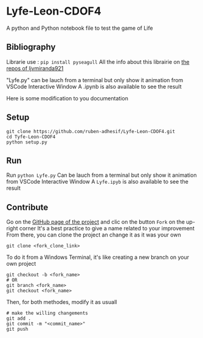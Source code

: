 # Lyfe-Leon-CDOF4

A python and Python notebook file to test the game of Life

## Bibliography

Librarie use : `pip install pyseagull`
All the info about this librairie on [the repos of ljvmiranda921](https://github.com/ljvmiranda921/seagull.git)

"Lyfe.py" can be lauch from a terminal but only show it animation from VSCode Interactive Window
A .ipynb is also available to see the result





Here is some modification to you documentation

## Setup

```shell
git clone https://github.com/ruben-adhesif/Lyfe-Leon-CDOF4.git
cd Tyfe-Leon-CDOF4
python setup.py
```

## Run

Run `python Lyfe.py`
Can be lauch from a terminal but only show it animation from VSCode Interactive Window
A `Lyfe.ipyb` is also available to see the result

## Contribute

Go on the [GitHub page of the project](https://github.com/ruben-adhesif/Lyfe-Leon-CDOF4.git) and clic on the button `Fork` on the up-right corner
It's a best practice to give a name related to your improvement
From there, you can clone the project an change it as it was your own

```shell
git clone <fork_clone_link>
```

To do it from a Windows Terminal, it's like creating a new branch on your own project

```shell
git checkout -b <fork_name>
# OR
git branch <fork_name>
git checkout <fork_name>
```

Then, for both methodes, modify it as usuall

```shell
# make the willing changements
git add .
git commit -m "<commit_name>"
git push
```

